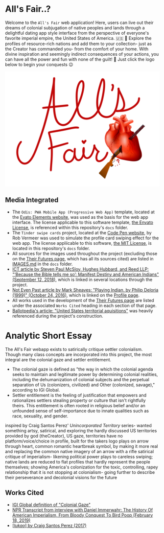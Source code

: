 # All's Fair..?

Welcome to the `All's Fair` web application! Here, users can live out their dreams of colonial subjugation of native peoples and lands through a delightful dating app style interface from the perspective of everyone's favorite imperial empire, the United States of America.  :us: :eagle: Explore the profiles of resource-rich nations and add them to your collection- just as the Creator has commanded you- from the comfort of your home. With divine inspiration and seemingly indirect consequences of your actions, you can have all the power and fun with none of the guilt! :smiling_face_with_three_hearts: Just click the logo below to begin your conquests :wink:

<a href="index.html">![All's Fair Logo](assets/myImages/logo.png)</a>

## Media Integrated
* The `Odis: PWA Mobile App (Progressive Web App)` template, located at the [Evato Elements website](https://elements.envato.com/odis-pwa-mobile-app-progressive-web-app-PZJASV8), was used as the basis for the web app interface. The license applicable to this software template, [the Envato License](docs/ENVATO_LICENSE), is referenced within this repository's `docs` folder.
* The `Tinder swipe cards` project, located at the [Code Pen website](https://codepen.io/RobVermeer/pen/japZpY), by Rob Vermeer was used to simulate the profile card swiping effect for the web app. The license appliicable to this software, [the MIT License](docs/MIT_LICENSE), is located in this repository's `docs` folder.
* All sources for the images used throughout the project (excluding those on the [Their Futures page](futures.html), which has all its sources cited) are listed in [IMAGES.md](docs/IMAGES.md) in the `docs` folder.
* [ICT article by Steven Paul McSloy, Hughes Hubbard, and Reed LLP: "‘Because the Bible tells me so’: Manifest Destiny and American Indians" (September 12, 2018)](https://indiancountrytoday.com/archive/because-the-bible-tells-me-so-manifest-destiny-and-american-indians), which is linked in several locations through the project.
* [Not Even Past article by Mark Sheaves: "Playing Indian, by Philip Deloria (1999)" (October 24, 2016)](https://notevenpast.org/playing-indian-by-philip-deloria-1999/), which is linked on the [Profile page](profile.html).
* All works used in the development of the [Their Futures page](futures.html) are listed under the associated `Works Cited` heading in each section of that page.
* [Ballotpedia's article: "United States territorial aquisitions"](https://ballotpedia.org/United_States_territorial_acquisitions) was heavily referenced during the project's construction.

# Analytic Short Essay
The All's Fair webapp exists to satirically critique settler colonialism. Though many class concepts are incorporated into this project, the most integral are the colonial gaze and settler entitlement.
* The colonial gaze is defined as "the way in which the colonial agenda seeks to maintain and legitimate power by determining colonial realities, including the dehumanization of colonial subjects and the perpetual separation of Us (colonizers, civilized) and Other (colonized, savage)," according to IGI Global. 
* Settler entitlement is the feeling of justification that empowers and rationalizes settlers stealing property or culture that isn't rightfully theirs. This entitlement is often rooted in religious belief and/or an unfounded sense of self-importance due to innate qualities such as race, sexuality, and gender.


inspired by Craig Santos Perez' *Unincorporated Territory* series- wanted something artsy, satirical, and exploring the hardly discussed US territories
provided by god (theCreator), US gaze, territories have no platform/voice/choice in profile, built for the takers
logo plays on arrow through heart, common romantic heartbreak symbol, by making it more real and replacing the common native imagery of an arrow with a rifle
satirical critique of imperialism- likening political power plays to careless swiping; native lands are reduced to flat profiles that hardly represent the people themselves; showing America's colonization for the toxic, controlling, rapey relationship that it is
not stopping at colonialism- going further to describe their perseverance and decolonial visions for the future

## Works Cited
* [IGI Global definition of "Colonial Gaze"](https://www.igi-global.com/dictionary/e-hine/64946)
* [NPR Transcript from interview with Daniel Immerwahr: The History Of American Imperialism, From Bloody Conquest To Bird Poop (February 18, 2019)](https://www.npr.org/2019/02/18/694700303/the-history-of-american-imperialism-from-bloody-conquest-to-bird-poop)
* [[*lukao*] by Craig Santos Perez (2017)](http://craigsantosperez.com/books/lukao/)
